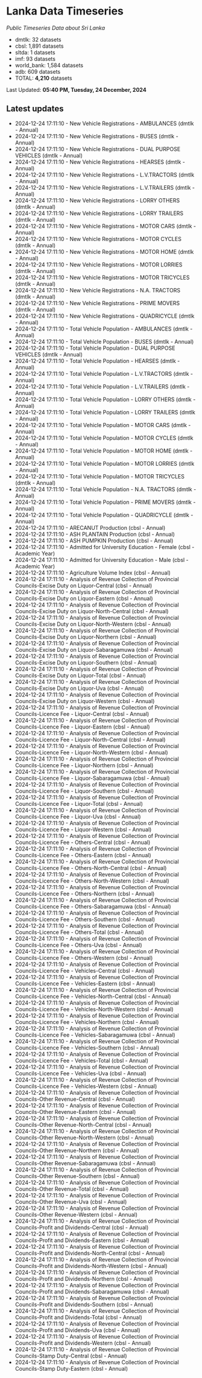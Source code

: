 # Lanka Data Timeseries
*Public Timeseries Data about Sri Lanka*

* dmtlk: 32 datasets
* cbsl: 1,891 datasets
* sltda: 1 datasets
* imf: 93 datasets
* world_bank: 1,584 datasets
* adb: 609 datasets
* TOTAL: **4,210** datasets

Last Updated: **05:40 PM, Tuesday, 24 December, 2024**

## Latest updates

* 2024-12-24 17:11:10 - New Vehicle Registrations - AMBULANCES (dmtlk - Annual)
* 2024-12-24 17:11:10 - New Vehicle Registrations - BUSES (dmtlk - Annual)
* 2024-12-24 17:11:10 - New Vehicle Registrations - DUAL PURPOSE VEHICLES (dmtlk - Annual)
* 2024-12-24 17:11:10 - New Vehicle Registrations - HEARSES (dmtlk - Annual)
* 2024-12-24 17:11:10 - New Vehicle Registrations - L.V.TRACTORS (dmtlk - Annual)
* 2024-12-24 17:11:10 - New Vehicle Registrations - L.V.TRAILERS (dmtlk - Annual)
* 2024-12-24 17:11:10 - New Vehicle Registrations - LORRY OTHERS (dmtlk - Annual)
* 2024-12-24 17:11:10 - New Vehicle Registrations - LORRY TRAILERS (dmtlk - Annual)
* 2024-12-24 17:11:10 - New Vehicle Registrations - MOTOR CARS (dmtlk - Annual)
* 2024-12-24 17:11:10 - New Vehicle Registrations - MOTOR CYCLES (dmtlk - Annual)
* 2024-12-24 17:11:10 - New Vehicle Registrations - MOTOR HOME (dmtlk - Annual)
* 2024-12-24 17:11:10 - New Vehicle Registrations - MOTOR LORRIES (dmtlk - Annual)
* 2024-12-24 17:11:10 - New Vehicle Registrations - MOTOR TRICYCLES (dmtlk - Annual)
* 2024-12-24 17:11:10 - New Vehicle Registrations - N.A. TRACTORS (dmtlk - Annual)
* 2024-12-24 17:11:10 - New Vehicle Registrations - PRIME MOVERS (dmtlk - Annual)
* 2024-12-24 17:11:10 - New Vehicle Registrations - QUADRICYCLE (dmtlk - Annual)
* 2024-12-24 17:11:10 - Total Vehicle Population - AMBULANCES (dmtlk - Annual)
* 2024-12-24 17:11:10 - Total Vehicle Population - BUSES (dmtlk - Annual)
* 2024-12-24 17:11:10 - Total Vehicle Population - DUAL PURPOSE VEHICLES (dmtlk - Annual)
* 2024-12-24 17:11:10 - Total Vehicle Population - HEARSES (dmtlk - Annual)
* 2024-12-24 17:11:10 - Total Vehicle Population - L.V.TRACTORS (dmtlk - Annual)
* 2024-12-24 17:11:10 - Total Vehicle Population - L.V.TRAILERS (dmtlk - Annual)
* 2024-12-24 17:11:10 - Total Vehicle Population - LORRY OTHERS (dmtlk - Annual)
* 2024-12-24 17:11:10 - Total Vehicle Population - LORRY TRAILERS (dmtlk - Annual)
* 2024-12-24 17:11:10 - Total Vehicle Population - MOTOR CARS (dmtlk - Annual)
* 2024-12-24 17:11:10 - Total Vehicle Population - MOTOR CYCLES (dmtlk - Annual)
* 2024-12-24 17:11:10 - Total Vehicle Population - MOTOR HOME (dmtlk - Annual)
* 2024-12-24 17:11:10 - Total Vehicle Population - MOTOR LORRIES (dmtlk - Annual)
* 2024-12-24 17:11:10 - Total Vehicle Population - MOTOR TRICYCLES (dmtlk - Annual)
* 2024-12-24 17:11:10 - Total Vehicle Population - N.A. TRACTORS (dmtlk - Annual)
* 2024-12-24 17:11:10 - Total Vehicle Population - PRIME MOVERS (dmtlk - Annual)
* 2024-12-24 17:11:10 - Total Vehicle Population - QUADRICYCLE (dmtlk - Annual)
* 2024-12-24 17:11:10 - ARECANUT Production (cbsl - Annual)
* 2024-12-24 17:11:10 - ASH PLANTAIN Production (cbsl - Annual)
* 2024-12-24 17:11:10 - ASH PUMPKIN Production (cbsl - Annual)
* 2024-12-24 17:11:10 - Admitted for University Education - Female (cbsl - Academic Year)
* 2024-12-24 17:11:10 - Admitted for University Education - Male (cbsl - Academic Year)
* 2024-12-24 17:11:10 - Agriculture Volume Index (cbsl - Annual)
* 2024-12-24 17:11:10 - Analysis of Revenue Collection of Provincial Councils-Excise Duty on Liquor-Central (cbsl - Annual)
* 2024-12-24 17:11:10 - Analysis of Revenue Collection of Provincial Councils-Excise Duty on Liquor-Eastern (cbsl - Annual)
* 2024-12-24 17:11:10 - Analysis of Revenue Collection of Provincial Councils-Excise Duty on Liquor-North-Central (cbsl - Annual)
* 2024-12-24 17:11:10 - Analysis of Revenue Collection of Provincial Councils-Excise Duty on Liquor-North-Western (cbsl - Annual)
* 2024-12-24 17:11:10 - Analysis of Revenue Collection of Provincial Councils-Excise Duty on Liquor-Northern (cbsl - Annual)
* 2024-12-24 17:11:10 - Analysis of Revenue Collection of Provincial Councils-Excise Duty on Liquor-Sabaragamuwa (cbsl - Annual)
* 2024-12-24 17:11:10 - Analysis of Revenue Collection of Provincial Councils-Excise Duty on Liquor-Southern (cbsl - Annual)
* 2024-12-24 17:11:10 - Analysis of Revenue Collection of Provincial Councils-Excise Duty on Liquor-Total (cbsl - Annual)
* 2024-12-24 17:11:10 - Analysis of Revenue Collection of Provincial Councils-Excise Duty on Liquor-Uva (cbsl - Annual)
* 2024-12-24 17:11:10 - Analysis of Revenue Collection of Provincial Councils-Excise Duty on Liquor-Western (cbsl - Annual)
* 2024-12-24 17:11:10 - Analysis of Revenue Collection of Provincial Councils-Licence Fee - Liquor-Central (cbsl - Annual)
* 2024-12-24 17:11:10 - Analysis of Revenue Collection of Provincial Councils-Licence Fee - Liquor-Eastern (cbsl - Annual)
* 2024-12-24 17:11:10 - Analysis of Revenue Collection of Provincial Councils-Licence Fee - Liquor-North-Central (cbsl - Annual)
* 2024-12-24 17:11:10 - Analysis of Revenue Collection of Provincial Councils-Licence Fee - Liquor-North-Western (cbsl - Annual)
* 2024-12-24 17:11:10 - Analysis of Revenue Collection of Provincial Councils-Licence Fee - Liquor-Northern (cbsl - Annual)
* 2024-12-24 17:11:10 - Analysis of Revenue Collection of Provincial Councils-Licence Fee - Liquor-Sabaragamuwa (cbsl - Annual)
* 2024-12-24 17:11:10 - Analysis of Revenue Collection of Provincial Councils-Licence Fee - Liquor-Southern (cbsl - Annual)
* 2024-12-24 17:11:10 - Analysis of Revenue Collection of Provincial Councils-Licence Fee - Liquor-Total (cbsl - Annual)
* 2024-12-24 17:11:10 - Analysis of Revenue Collection of Provincial Councils-Licence Fee - Liquor-Uva (cbsl - Annual)
* 2024-12-24 17:11:10 - Analysis of Revenue Collection of Provincial Councils-Licence Fee - Liquor-Western (cbsl - Annual)
* 2024-12-24 17:11:10 - Analysis of Revenue Collection of Provincial Councils-Licence Fee - Others-Central (cbsl - Annual)
* 2024-12-24 17:11:10 - Analysis of Revenue Collection of Provincial Councils-Licence Fee - Others-Eastern (cbsl - Annual)
* 2024-12-24 17:11:10 - Analysis of Revenue Collection of Provincial Councils-Licence Fee - Others-North-Central (cbsl - Annual)
* 2024-12-24 17:11:10 - Analysis of Revenue Collection of Provincial Councils-Licence Fee - Others-North-Western (cbsl - Annual)
* 2024-12-24 17:11:10 - Analysis of Revenue Collection of Provincial Councils-Licence Fee - Others-Northern (cbsl - Annual)
* 2024-12-24 17:11:10 - Analysis of Revenue Collection of Provincial Councils-Licence Fee - Others-Sabaragamuwa (cbsl - Annual)
* 2024-12-24 17:11:10 - Analysis of Revenue Collection of Provincial Councils-Licence Fee - Others-Southern (cbsl - Annual)
* 2024-12-24 17:11:10 - Analysis of Revenue Collection of Provincial Councils-Licence Fee - Others-Total (cbsl - Annual)
* 2024-12-24 17:11:10 - Analysis of Revenue Collection of Provincial Councils-Licence Fee - Others-Uva (cbsl - Annual)
* 2024-12-24 17:11:10 - Analysis of Revenue Collection of Provincial Councils-Licence Fee - Others-Western (cbsl - Annual)
* 2024-12-24 17:11:10 - Analysis of Revenue Collection of Provincial Councils-Licence Fee - Vehicles-Central (cbsl - Annual)
* 2024-12-24 17:11:10 - Analysis of Revenue Collection of Provincial Councils-Licence Fee - Vehicles-Eastern (cbsl - Annual)
* 2024-12-24 17:11:10 - Analysis of Revenue Collection of Provincial Councils-Licence Fee - Vehicles-North-Central (cbsl - Annual)
* 2024-12-24 17:11:10 - Analysis of Revenue Collection of Provincial Councils-Licence Fee - Vehicles-North-Western (cbsl - Annual)
* 2024-12-24 17:11:10 - Analysis of Revenue Collection of Provincial Councils-Licence Fee - Vehicles-Northern (cbsl - Annual)
* 2024-12-24 17:11:10 - Analysis of Revenue Collection of Provincial Councils-Licence Fee - Vehicles-Sabaragamuwa (cbsl - Annual)
* 2024-12-24 17:11:10 - Analysis of Revenue Collection of Provincial Councils-Licence Fee - Vehicles-Southern (cbsl - Annual)
* 2024-12-24 17:11:10 - Analysis of Revenue Collection of Provincial Councils-Licence Fee - Vehicles-Total (cbsl - Annual)
* 2024-12-24 17:11:10 - Analysis of Revenue Collection of Provincial Councils-Licence Fee - Vehicles-Uva (cbsl - Annual)
* 2024-12-24 17:11:10 - Analysis of Revenue Collection of Provincial Councils-Licence Fee - Vehicles-Western (cbsl - Annual)
* 2024-12-24 17:11:10 - Analysis of Revenue Collection of Provincial Councils-Other Revenue-Central (cbsl - Annual)
* 2024-12-24 17:11:10 - Analysis of Revenue Collection of Provincial Councils-Other Revenue-Eastern (cbsl - Annual)
* 2024-12-24 17:11:10 - Analysis of Revenue Collection of Provincial Councils-Other Revenue-North-Central (cbsl - Annual)
* 2024-12-24 17:11:10 - Analysis of Revenue Collection of Provincial Councils-Other Revenue-North-Western (cbsl - Annual)
* 2024-12-24 17:11:10 - Analysis of Revenue Collection of Provincial Councils-Other Revenue-Northern (cbsl - Annual)
* 2024-12-24 17:11:10 - Analysis of Revenue Collection of Provincial Councils-Other Revenue-Sabaragamuwa (cbsl - Annual)
* 2024-12-24 17:11:10 - Analysis of Revenue Collection of Provincial Councils-Other Revenue-Southern (cbsl - Annual)
* 2024-12-24 17:11:10 - Analysis of Revenue Collection of Provincial Councils-Other Revenue-Total (cbsl - Annual)
* 2024-12-24 17:11:10 - Analysis of Revenue Collection of Provincial Councils-Other Revenue-Uva (cbsl - Annual)
* 2024-12-24 17:11:10 - Analysis of Revenue Collection of Provincial Councils-Other Revenue-Western (cbsl - Annual)
* 2024-12-24 17:11:10 - Analysis of Revenue Collection of Provincial Councils-Profit and Dividends-Central (cbsl - Annual)
* 2024-12-24 17:11:10 - Analysis of Revenue Collection of Provincial Councils-Profit and Dividends-Eastern (cbsl - Annual)
* 2024-12-24 17:11:10 - Analysis of Revenue Collection of Provincial Councils-Profit and Dividends-North-Central (cbsl - Annual)
* 2024-12-24 17:11:10 - Analysis of Revenue Collection of Provincial Councils-Profit and Dividends-North-Western (cbsl - Annual)
* 2024-12-24 17:11:10 - Analysis of Revenue Collection of Provincial Councils-Profit and Dividends-Northern (cbsl - Annual)
* 2024-12-24 17:11:10 - Analysis of Revenue Collection of Provincial Councils-Profit and Dividends-Sabaragamuwa (cbsl - Annual)
* 2024-12-24 17:11:10 - Analysis of Revenue Collection of Provincial Councils-Profit and Dividends-Southern (cbsl - Annual)
* 2024-12-24 17:11:10 - Analysis of Revenue Collection of Provincial Councils-Profit and Dividends-Total (cbsl - Annual)
* 2024-12-24 17:11:10 - Analysis of Revenue Collection of Provincial Councils-Profit and Dividends-Uva (cbsl - Annual)
* 2024-12-24 17:11:10 - Analysis of Revenue Collection of Provincial Councils-Profit and Dividends-Western (cbsl - Annual)
* 2024-12-24 17:11:10 - Analysis of Revenue Collection of Provincial Councils-Stamp Duty-Central (cbsl - Annual)
* 2024-12-24 17:11:10 - Analysis of Revenue Collection of Provincial Councils-Stamp Duty-Eastern (cbsl - Annual)